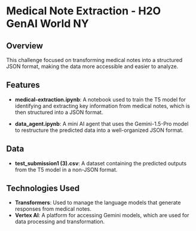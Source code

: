 # Medical Note Extraction - H2O GenAI World NY

## Overview

This challenge focused on transforming medical notes into a structured JSON format, making the data more accessible and easier to analyze.

## Features

- **medical-extraction.ipynb**: A notebook used to train the T5 model for identifying and extracting key information from medical notes, which is then structured into a JSON format.
  
- **data_agent.ipynb**: A mini AI agent that uses the Gemini-1.5-Pro model to restructure the predicted data into a well-organized JSON format.

## Data

- **test_submission1 (3).csv**: A dataset containing the predicted outputs from the T5 model in a non-JSON format.

## Technologies Used

- **Transformers**: Used to manage the language models that generate responses from medical notes.
- **Vertex AI**: A platform for accessing Gemini models, which are used for data processing and transformation.

